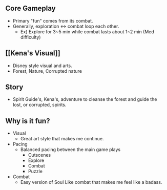 
## Core Gameplay
- Primary "fun" comes from its combat.
- Generally, exploration <-> combat loop each other. 
	- Ex) Explore for 3~5 min while combat lasts about 1~2 min (Med difficulty)

## [[Kena's Visual]]
- Disney style visual and arts.
- Forest, Nature, Corrupted nature

## Story
- Spirit Guide's, Kena's, adventure to cleanse the forest and guide the lost, or corrupted, spirits. 

## Why is it fun?

- Visual
	- Great art style that makes me continue. 
- Pacing
	- Balanced pacing between the main game plays
		- Cutscenes
		- Explore
		- Combat
		- Puzzle
- Combat
	- Easy version of Soul Like combat that makes me feel like a badass. 